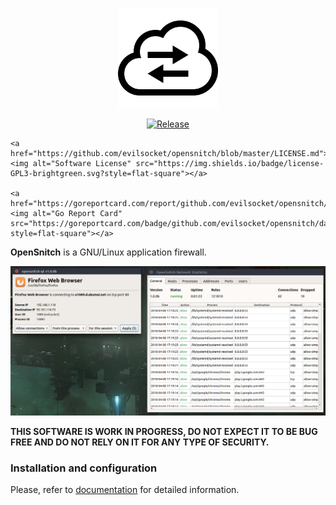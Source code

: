 <p align="center">
  <img alt="opensnitch" src="https://raw.githubusercontent.com/evilsocket/opensnitch/master/ui/opensnitch/res/icon.png" height="160" />
  <p align="center">
    <a href="https://github.com/gustavo-iniguez-goya/opensnitch/releases/latest"><img alt="Release" src="https://img.shields.io/github/release/gustavo-iniguez-goya/opensnitch.svg?style=flat-square"></a>
    
    <a href="https://github.com/evilsocket/opensnitch/blob/master/LICENSE.md"><img alt="Software License" src="https://img.shields.io/badge/license-GPL3-brightgreen.svg?style=flat-square"></a>
    
    <a href="https://goreportcard.com/report/github.com/evilsocket/opensnitch/daemon"><img alt="Go Report Card" src="https://goreportcard.com/badge/github.com/evilsocket/opensnitch/daemon?style=flat-square"></a>
  </p>
</p>

**OpenSnitch** is a GNU/Linux application firewall.

<p align="center">
  <img src="https://raw.githubusercontent.com/evilsocket/opensnitch/master/screenshot.png" alt="OpenSnitch"/>
</p>

**THIS SOFTWARE IS WORK IN PROGRESS, DO NOT EXPECT IT TO BE BUG FREE AND DO NOT RELY ON IT FOR ANY TYPE OF SECURITY.**

### Installation and configuration

Please, refer to [documentation](https://github.com/gustavo-iniguez-goya/opensnitch/wiki) for detailed information.

